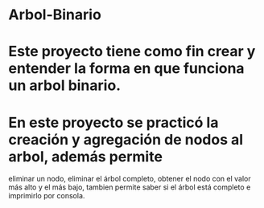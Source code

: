 # Arbol-Binario
# Este proyecto tiene como fin crear y entender la forma en que funciona un arbol binario.
# En este proyecto se practicó la creación y agregación de nodos al arbol, además permite
eliminar un nodo, eliminar el árbol completo, obtener el nodo con el valor más alto y
el más bajo, tambien permite saber si el árbol está completo e imprimirlo por consola.
